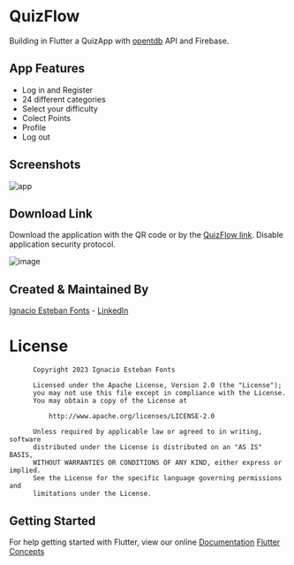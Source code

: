 # QuizFlow

Building in Flutter a QuizApp with [opentdb](https://opentdb.com/api_config.php) API and Firebase.

## App Features

- Log in and Register
- 24 different categories
- Select your difficulty
- Colect Points
- Profile
- Log out

## Screenshots

![app](https://user-images.githubusercontent.com/93054257/218291596-61ccaa65-fb51-47cb-a5a3-9e2f60134abe.jpg)

## Download Link

Download the application with the QR code or by the [QuizFlow link](https://drive.google.com/file/d/1U8sqmbJLHdni-xSAW7dtpy7p_M6swTyv/view?usp=share_link). Disable application security protocol.

![image](https://user-images.githubusercontent.com/93054257/227798943-eccaa620-ddb1-4354-ac35-e4087859a3e2.png)


## Created & Maintained By

[Ignacio Esteban Fonts](https://github.com/fontsignacio) - [LinkedIn](https://www.linkedin.com/in/ignacio-esteban-fonts-731588165/)

# License

          Copyright 2023 Ignacio Esteban Fonts

          Licensed under the Apache License, Version 2.0 (the "License");
          you may not use this file except in compliance with the License.
          You may obtain a copy of the License at

              http://www.apache.org/licenses/LICENSE-2.0

          Unless required by applicable law or agreed to in writing, software
          distributed under the License is distributed on an "AS IS" BASIS,
          WITHOUT WARRANTIES OR CONDITIONS OF ANY KIND, either express or implied.
          See the License for the specific language governing permissions and
          limitations under the License.
      
      
 ## Getting Started

For help getting started with Flutter, view our online
[Documentation](https://flutter.io/)      [Flutter Concepts](https://github.com/fontsignacio/Flutter)

